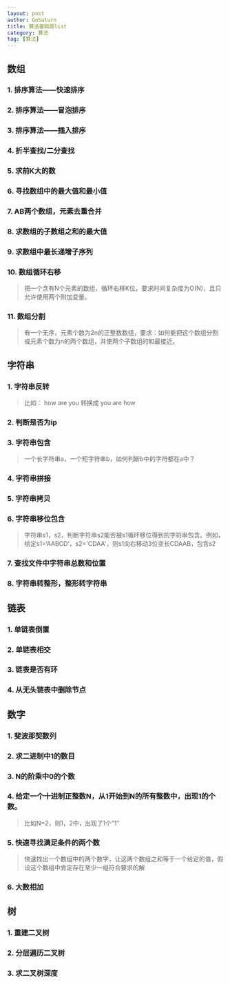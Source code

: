 ```yaml
---
layout: post
author: GoSaturn
title: 算法基础题list
category: 算法
tag: [算法]
---
```

 
## 数组

### 1. 排序算法——快速排序

### 2. 排序算法——冒泡排序

### 3. 排序算法——插入排序

### 4. 折半查找/二分查找

### 5. 求前K大的数

### 6. 寻找数组中的最大值和最小值

### 7. AB两个数组，元素去重合并

### 8. 求数组的子数组之和的最大值

### 9. 求数组中最长递增子序列

### 10. 数组循环右移

>把一个含有N个元素的数组，循环右移K位，要求时间复杂度为O(N)，且只允许使用两个附加变量。

### 11. 数组分割

>有一个无序，元素个数为2n的正整数数组，要求：如何能把这个数组分割成元素个数为n的两个数组，并使两个子数组的和最接近。

## 字符串

### 1. 字符串反转

>比如： how are you 转换成 you are how

### 2. 判断是否为ip

### 3. 字符串包含

>一个长字符串a，一个短字符串b，如何判断b中的字符都在a中？

### 4. 字符串拼接

### 5. 字符串拷贝

### 6. 字符串移位包含

>字符串s1，s2，判断字符串s2能否被s1循环移位得到的字符串包含。例如，给定s1=‘AABCD’，s2='CDAA'，则s1向右移动3位变长CDAAB，包含s2


### 7. 查找文件中字符串总数和位置

### 8. 字符串转整形，整形转字符串

## 链表

### 1. 单链表倒置

### 2. 单链表相交

### 3. 链表是否有环

### 4. 从无头链表中删除节点

## 数字

### 1. 斐波那契数列

### 2. 求二进制中1的数目

### 3.  N的阶乘中0的个数

### 4. 给定一个十进制正整数N，从1开始到N的所有整数中，出现1的个数。

>比如N=2，则1，2中，出现了1个“1”

### 5. 快速寻找满足条件的两个数

>快速找出一个数组中的两个数字，让这两个数组之和等于一个给定的值，假设这个数组中肯定存在至少一组符合要求的解

### 6. 大数相加

## 树

### 1. 重建二叉树

### 2. 分层遍历二叉树

### 3. 求二叉树深度
